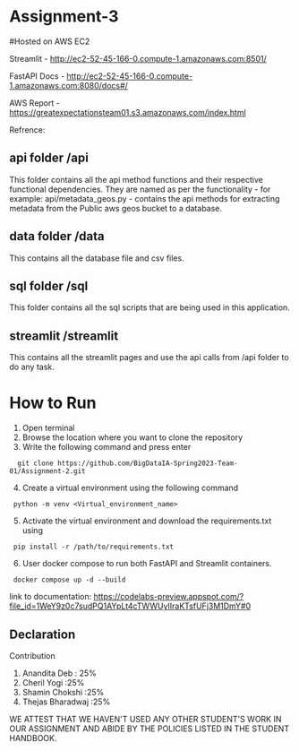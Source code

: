 # Assignment-3
#Hosted on AWS EC2

Streamlit - http://ec2-52-45-166-0.compute-1.amazonaws.com:8501/

FastAPI Docs - http://ec2-52-45-166-0.compute-1.amazonaws.com:8080/docs#/

AWS Report - https://greatexpectationsteam01.s3.amazonaws.com/index.html

Refrence:

## api folder /api
This folder contains all the api method functions and their respective functional dependencies. They are named as per the functionality - for example: api/metadata_geos.py - contains the api methods for extracting metadata from the Public aws geos bucket to a database.

## data folder /data
This contains all the database file and csv files.

## sql folder /sql
This folder contains all the sql scripts that are being used in this application.

## streamlit /streamlit
This contains all the streamlit pages and use the api calls from /api folder to do any task.

# How to Run
1. Open terminal
2. Browse the location where you want to clone the repository
3. Write the following command and press enter 
````
  git clone https://github.com/BigDataIA-Spring2023-Team-01/Assignment-2.git
 ````
 4. Create a virtual environment using the following command
 ````
  python -m venv <Virtual_environment_name>
 ````
 5. Activate the virtual environment and download the requirements.txt using
 ````
  pip install -r /path/to/requirements.txt
 ````
6. User docker compose to run both FastAPI and Streamlit containers.
 ````
  docker compose up -d --build
 ````
 link to documentation: https://codelabs-preview.appspot.com/?file_id=1WeY9z0c7sudPQ1AYpLt4cTWWUyIIraKTsfUFj3M1DmY#0
 ## Declaration 
 Contribution 
 
 1. Anandita Deb : 25%
 2. Cheril Yogi :25%
 3. Shamin Chokshi :25%
 4. Thejas Bharadwaj :25%
 
 WE ATTEST THAT WE HAVEN'T USED ANY OTHER STUDENT'S WORK IN OUR ASSIGNMENT AND ABIDE BY THE POLICIES LISTED IN THE STUDENT HANDBOOK.

